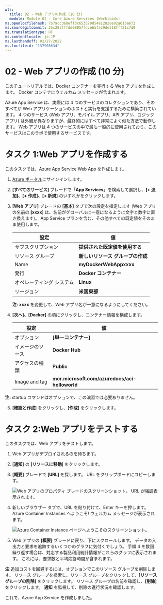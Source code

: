 ```yaml
---
wts:
  title: 02 - Web アプリの作成 (10 分)
  module: Module 02 - Core Azure Services (Workloads)
ms.openlocfilehash: 7b7acc368eff3c653579d54a12828e02a615a672
ms.sourcegitcommit: 26c283fffdd08057fdce65fa29de218fff21c7d0
ms.translationtype: HT
ms.contentlocale: ja-JP
ms.lasthandoff: 01/27/2022
ms.locfileid: "137908634"
---
```

# <a name="02---create-a-web-app-10-min"></a>02 - Web アプリの作成 (10 分)

このチュートリアルでは、Docker コンテナーを実行する Web アプリを作成します。 Docker コンテナにウェルカム メッセージが含まれます。 

Azure App Service は、実際には 4 つのサービスのコレクションであり、そのすべてが Web アプリケーションのホストと実行を支援するために構築されています。 4 つのサービス (Web アプリ、モバイル アプリ、API アプリ、ロジック アプリ) は外観が異なりますが、最終的にはすべて非常によく似た方法で動作します。 Web アプリは 4 つのサービスの中で最も一般的に使用されており、このサービスはこのラボで使用するサービスです。

# <a name="task-1-create-a-web-app"></a>タスク 1:Web アプリを作成する 

このタスクでは、Azure App Service Web App を作成します。 

1. [Azure ポータル](http://portal.azure.com/)にサインインします。 

2. **[すべてのサービス]** ブレードで「**App Services**」を検索して選択し、**[+ 追加]、[+ 作成]、[+ 新規]** のいずれかをクリックします。

3. **[Web アプリ]** ブレードの **[基本]** タブで次の設定を指定します (Web アプリの名前の **[xxxx]** は、名前がグローバルに一意になるように文字と数字に置き換えます)。 App Service プランを含む、その他すべての既定値をそのまま使用します。 

    | 設定 | 値 |
    | -- | -- |
    | サブスクリプション | **提供された既定値を使用する** |
    | リソース グループ | **新しいリソース グループの作成**|
    | Name | **myDockerWebAppxxxx** |
    | 発行 | **Docker コンテナー** |
    | オペレーティング システム | **Linux** |
    | リージョン | **米国東部** |
    
    **注:**  **xxxx** を変更して、Web アプリ名が一意になるようにしてください。

4. **[次へ]、[Docker]** の順にクリックし、コンテナー情報を構成します。  

    | 設定 | 値 |
    | -- | -- |
    | オプション | **[単一コンテナー]** |
    | イメージのソース | **Docker Hub** |
    | アクセスの種類 | **Public** |
    | [Image and tag](イメージとタグ) | **mcr.microsoft.com/azuredocs/aci-helloworld** |
    
 **注:**  startup コマンドはオプションで、この演習では必要ありません。

5. **[確認と作成]** をクリックし、**[作成]** をクリックします。 

# <a name="task-2-test-the-web-app"></a>タスク 2:Web アプリをテストする

このタスクでは、Web アプリをテストします。

1. Web アプリがデプロイされるのを待ちます。

2. **[通知]** の **[リソースに移動]** をクリックします。 

3. **[概要]** ブレードで **[URL]** を探します。 URL をクリップボードにコピーします。

    ![Web アプリのプロパティ ブレードのスクリーンショット。 URL が強調表示されます。](../images/0801.png)

4. 新しいブラウザー タブで、URL を貼り付けて、Enter キーを押します。 Azure Container Instances へようこそ! ウェルカム メッセージが表示されます。

    ![Azure Container Instance ページへようこそのスクリーンショット。](../images/0802.png)

5. Web アプリの **[概要]** ブレードに戻り、下にスクロールします。 データの入出力と要求を追跡するいくつかのグラフに気付くでしょう。 手順 4 を数回繰り返す場合は、対応する製品利用統計情報がこれらのグラフに表示されます。 これには、要求数と平均応答時間が含まれます。 

**注**:追加コストを回避するには、オプションでこのリソース グループを削除します。 リソース グループを検索し、リソース グループをクリックして、**[リソース グループの削除]** をクリックします。 リソース グループの名前を確認し、**[削除]** をクリックします。 **通知** を監視して、削除の進行状況を確認します。

これで、Azure App Service を作成しました。
